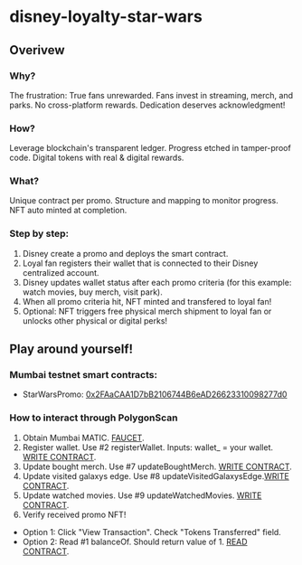 # disney-loyalty-star-wars

## Overivew
### Why?
The frustration: True fans unrewarded.
Fans invest in streaming, merch, and parks.
No cross-platform rewards.
Dedication deserves acknowledgment!
### How?
Leverage blockchain's transparent ledger.
Progress etched in tamper-proof code.
Digital tokens with real & digital rewards.
### What?
Unique contract per promo.
Structure and mapping to monitor progress.
NFT auto minted at completion.

### Step by step:
1. Disney create a promo and deploys the smart contract.
2. Loyal fan registers their wallet that is connected to their Disney centralized account.
3. Disney updates wallet status after each promo criteria (for this example: watch movies, buy merch, visit park).
4. When all promo criteria hit, NFT minted and transfered to loyal fan!
5. Optional: NFT triggers free physical merch shipment to loyal fan or unlocks other physical or digital perks!

## Play around yourself!

### Mumbai testnet smart contracts:
- StarWarsPromo: [0x2FAaCAA1D7bB2106744B6eAD26623310098277d0](https://mumbai.polygonscan.com/address/0x2FAaCAA1D7bB2106744B6eAD26623310098277d0)

### How to interact through PolygonScan
1. Obtain Mumbai MATIC. [FAUCET](https://faucet.polygon.technology/).
2. Register wallet. Use #2 registerWallet. Inputs: wallet_ = your wallet. [WRITE CONTRACT](https://mumbai.polygonscan.com/address/0x2FAaCAA1D7bB2106744B6eAD26623310098277d0#writeContract).
3. Update bought merch. Use #7 updateBoughtMerch. [WRITE CONTRACT](https://mumbai.polygonscan.com/address/0x2FAaCAA1D7bB2106744B6eAD26623310098277d0#writeContract).
4. Update visited galaxys edge. Use #8 updateVisitedGalaxysEdge.[WRITE CONTRACT](https://mumbai.polygonscan.com/address/0x2FAaCAA1D7bB2106744B6eAD26623310098277d0#writeContract).
5. Update watched movies. Use #9 updateWatchedMovies. [WRITE CONTRACT](https://mumbai.polygonscan.com/address/0x2FAaCAA1D7bB2106744B6eAD26623310098277d0#writeContract).
6. Verify received promo NFT!
- Option 1: Click "View Transaction". Check "Tokens Transferred" field.
- Option 2: Read #1 balanceOf. Should return value of 1. [READ CONTRACT](https://mumbai.polygonscan.com/address/0x2FAaCAA1D7bB2106744B6eAD26623310098277d0#readContract). 